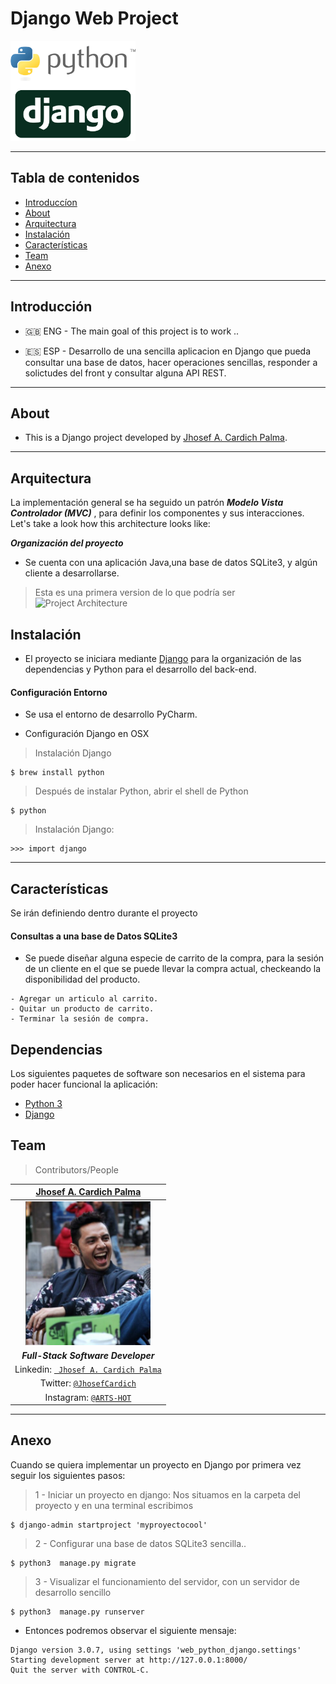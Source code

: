 
# Django Web Project
<img src="documentation/logo-django-python.png" width="200" height="160"/>

---

##  Tabla de contenidos


- [Introduccíon](#Introducción)
- [About](#About )
- [Arquitectura](#Arquitectura)
- [Instalación](#instalación)
- [Características](#Características)
- [Team](#team)
- [Anexo](#Anexo)




---

 
## Introducción

-  🇬🇧 ENG - The main goal of this project is to work ..
              
  - 🇪🇸 ESP - Desarrollo de una sencilla aplicacion en Django que pueda consultar una base de datos, hacer operaciones sencillas, responder a solictudes del front y consultar alguna API REST.
 
---
 ## About

  -  This is a Django  project developed by [Jhosef A. Cardich Palma](https://www.linkedin.com/in/jhosef-anderson-cardich-palma-74765788/). 
     
 
 ---
## Arquitectura

La implementación general se ha seguido un patrón ***Modelo Vista Controlador (MVC)*** , para definir los componentes y sus interacciones. 
Let's take a look how this architecture looks like:

 ***Organización del proyecto***
- Se cuenta con una aplicación Java,una base de datos SQLite3, y algún cliente a desarrollarse. 
> Esta es una primera version de lo que podría ser 
 ![Project  Architecture](documentation/img-inventory-system.png)


## Instalación

 - El proyecto se iniciara mediante [Django](https://maven.apache.org/) para la organización de las dependencias y Python para el desarrollo del back-end. 

 #### Configuración Entorno
-  Se usa el entorno de desarrollo PyCharm.

 - Configuración Django en OSX 

> Instalación Django 
```
$ brew install python
 ```
> Después de instalar Python, abrir el shell de Python
```
$ python
 ```
> Instalación Django:


```
>>> import django
 ```


---
 

## Características

Se irán definiendo dentro durante el proyecto


#### Consultas a una base de Datos SQLite3
- Se puede diseñar alguna especie de carrito de la compra, para la sesión de un cliente en el que se puede llevar la compra actual, checkeando la disponibilidad del producto.

````
- Agregar un articulo al carrito.
- Quitar un producto de carrito.
- Terminar la sesión de compra.
````



## Dependencias

Los siguientes paquetes de software son necesarios en el sistema para poder hacer funcional la aplicación:
- [Python 3 ](https://www.python.org/downloads/)
- [Django](https://www.djangoproject.com/)




## Team
> Contributors/People

| <a href="https://www.linkedin.com/in/jhosef-anderson-cardich-palma-74765788/" target="_blank">**Jhosef A. Cardich Palma**</a> | 
| :---: |
|  <a href="https://www.linkedin.com/in/jhosef-anderson-cardich-palma-74765788/" target="_blank"><img src="documentation/profile_pic.png" width="200" height="230" /></a>   |
|***Full-Stack Software Developer***|
| Linkedin:   <a href="https://www.linkedin.com/in/jhosef-anderson-cardich-palma-74765788/" target="_blank">` Jhosef A. Cardich Palma`</a>| 
| Twitter: <a href="http://twitter.com/jhosefcardich" target="_blank">`@JhosefCardich`</a>| 
|Instagram: <a href="http://instagram.com/arts_hot" target="_blank">`@ARTS-HOT`</a>

---
## Anexo

Cuando se quiera implementar un proyecto en Django por primera vez seguir los siguientes pasos:

> 1 - Iniciar un proyecto en django: Nos situamos en la carpeta del proyecto y en una terminal escribimos
```
$ django-admin startproject 'myproyectocool'
 ```

> 2 - Configurar una base de datos SQLite3 sencilla.. 
```
$ python3  manage.py migrate
 ```

> 3 - Visualizar el funcionamiento del servidor, con un servidor de desarrollo sencillo 
```
$ python3  manage.py runserver
 ```
 - Entonces podremos observar el siguiente mensaje: 

```
Django version 3.0.7, using settings 'web_python_django.settings'
Starting development server at http://127.0.0.1:8000/
Quit the server with CONTROL-C.
```
